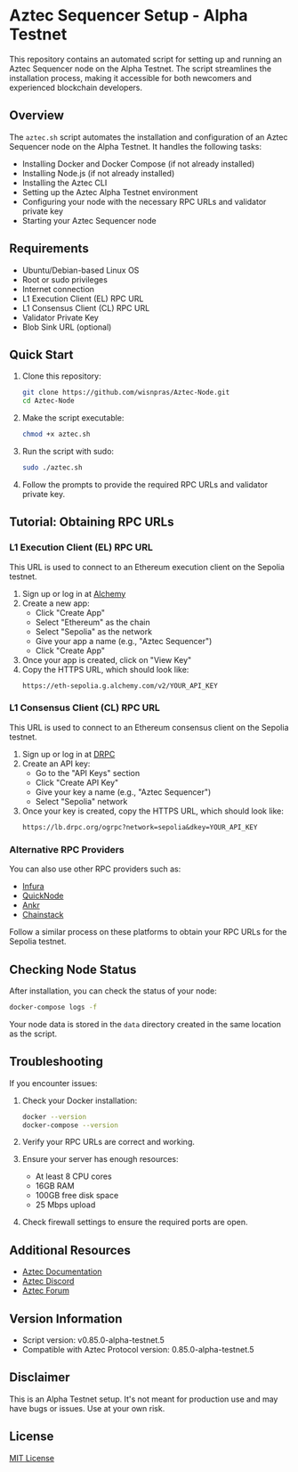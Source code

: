 # Aztec Sequencer Setup - Alpha Testnet

This repository contains an automated script for setting up and running an Aztec Sequencer node on the Alpha Testnet. The script streamlines the installation process, making it accessible for both newcomers and experienced blockchain developers.

## Overview

The `aztec.sh` script automates the installation and configuration of an Aztec Sequencer node on the Alpha Testnet. It handles the following tasks:

- Installing Docker and Docker Compose (if not already installed)
- Installing Node.js (if not already installed)
- Installing the Aztec CLI
- Setting up the Aztec Alpha Testnet environment
- Configuring your node with the necessary RPC URLs and validator private key
- Starting your Aztec Sequencer node

## Requirements

- Ubuntu/Debian-based Linux OS
- Root or sudo privileges
- Internet connection
- L1 Execution Client (EL) RPC URL
- L1 Consensus Client (CL) RPC URL
- Validator Private Key
- Blob Sink URL (optional)

## Quick Start

1. Clone this repository:
   ```bash
   git clone https://github.com/wisnpras/Aztec-Node.git
   cd Aztec-Node
   ```

2. Make the script executable:
   ```bash
   chmod +x aztec.sh
   ```

3. Run the script with sudo:
   ```bash
   sudo ./aztec.sh
   ```

4. Follow the prompts to provide the required RPC URLs and validator private key.

## Tutorial: Obtaining RPC URLs

### L1 Execution Client (EL) RPC URL

This URL is used to connect to an Ethereum execution client on the Sepolia testnet.

1. Sign up or log in at [Alchemy](https://dashboard.alchemy.com/)
2. Create a new app:
   - Click "Create App"
   - Select "Ethereum" as the chain
   - Select "Sepolia" as the network
   - Give your app a name (e.g., "Aztec Sequencer")
   - Click "Create App"
3. Once your app is created, click on "View Key"
4. Copy the HTTPS URL, which should look like:
   ```
   https://eth-sepolia.g.alchemy.com/v2/YOUR_API_KEY
   ```

### L1 Consensus Client (CL) RPC URL

This URL is used to connect to an Ethereum consensus client on the Sepolia testnet.

1. Sign up or log in at [DRPC](https://drpc.org/)
2. Create an API key:
   - Go to the "API Keys" section
   - Click "Create API Key"
   - Give your key a name (e.g., "Aztec Sequencer")
   - Select "Sepolia" network
3. Once your key is created, copy the HTTPS URL, which should look like:
   ```
   https://lb.drpc.org/ogrpc?network=sepolia&dkey=YOUR_API_KEY
   ```

### Alternative RPC Providers

You can also use other RPC providers such as:

- [Infura](https://infura.io/)
- [QuickNode](https://www.quicknode.com/)
- [Ankr](https://www.ankr.com/)
- [Chainstack](https://chainstack.com/)

Follow a similar process on these platforms to obtain your RPC URLs for the Sepolia testnet.

## Checking Node Status

After installation, you can check the status of your node:

```bash
docker-compose logs -f
```

Your node data is stored in the `data` directory created in the same location as the script.

## Troubleshooting

If you encounter issues:

1. Check your Docker installation:
   ```bash
   docker --version
   docker-compose --version
   ```

2. Verify your RPC URLs are correct and working.

3. Ensure your server has enough resources:
   - At least 8 CPU cores
   - 16GB RAM
   - 100GB free disk space
   - 25 Mbps upload

4. Check firewall settings to ensure the required ports are open.

## Additional Resources

- [Aztec Documentation](https://docs.aztec.network/)
- [Aztec Discord](https://discord.gg/aztec)
- [Aztec Forum](https://forum.aztec.network/)

## Version Information

- Script version: v0.85.0-alpha-testnet.5
- Compatible with Aztec Protocol version: 0.85.0-alpha-testnet.5

## Disclaimer

This is an Alpha Testnet setup. It's not meant for production use and may have bugs or issues. Use at your own risk.

## License

[MIT License](LICENSE)
